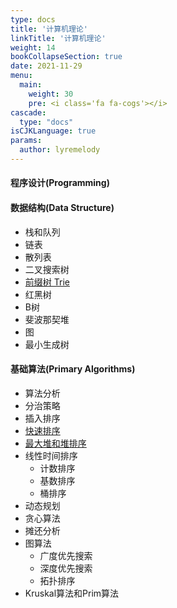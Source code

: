 ```yaml
---
type: docs
title: '计算机理论'
linkTitle: '计算机理论'
weight: 14
bookCollapseSection: true
date: 2021-11-29
menu:
  main:
    weight: 30
    pre: <i class='fa fa-cogs'></i>
cascade:
  type: "docs"
isCJKLanguage: true
params:
  author: lyremelody
---
```


#### 程序设计(Programming)

#### 数据结构(Data Structure)
* 栈和队列
* 链表
* 散列表
* 二叉搜索树
* [前缀树 Trie](./data-structures/trie.md)
* 红黑树
* B树
* 斐波那契堆
* 图
* 最小生成树

#### 基础算法(Primary Algorithms)
* 算法分析
* 分治策略
* 插入排序
* [快速排序](./primary-algorithms/quick-sort.md)
* [最大堆和堆排序](./primary-algorithms/heap-sort.md)
* 线性时间排序
  * 计数排序
  * 基数排序
  * 桶排序
* 动态规划
* 贪心算法
* 摊还分析
* 图算法
  * 广度优先搜索
  * 深度优先搜索
  * 拓扑排序
* Kruskal算法和Prim算法
